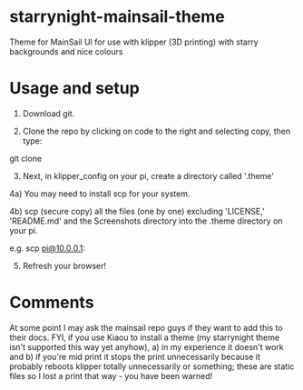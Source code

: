# starrynight-mainsail-theme
Theme for MainSail UI for use with klipper (3D printing) with starry backgrounds and nice colours

# Usage and setup
1) Download git.

2) Clone the repo by clicking on code to the right and selecting copy, then type:

git clone <paste in here without corner brackets>

3) Next, in klipper_config on your pi, create a directory called '.theme'

4a) You may need to install scp for your system.

4b) scp (secure copy) all the files (one by one) excluding 'LICENSE,' 'README.md' and the Screenshots directory into the .theme directory on your pi.

e.g. scp <filename without corner brackets> pi@10.0.0.1:<filename without corner brackets>

5) Refresh your browser!

# Comments
At some point I may ask the mainsail repo guys if they want to add this to their docs.
FYI, if you use Kiaou to install a theme (my starrynight theme isn't supported this way yet anyhow), a) in my experience it doesn't work and b) if you're mid print it stops the print unnecessarily because it probably reboots klipper totally unnecessarily or something; these are static files so I lost a print that way - you have been warned!

